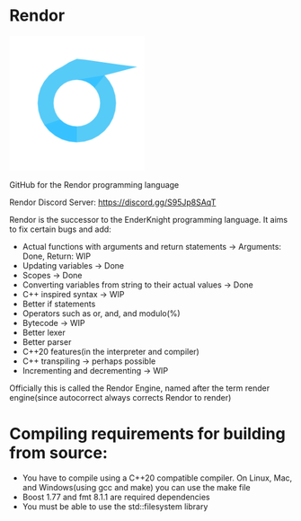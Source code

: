 # Rendor
<img src="RendorLogo.png" width="240" height="240">

GitHub for the Rendor programming language

Rendor Discord Server: https://discord.gg/S95Jp8SAqT

Rendor is the successor to the EnderKnight programming language. It aims to fix certain bugs and add:
* Actual functions with arguments and return statements -> Arguments: Done, Return: WIP
* Updating variables -> Done
* Scopes -> Done
* Converting variables from string to their actual values -> Done
* C++ inspired syntax -> WIP
* Better if statements
* Operators such as or, and, and modulo(%)
* Bytecode -> WIP
* Better lexer
* Better parser
* C++20 features(in the interpreter and compiler)
* C++ transpiling -> perhaps possible
* Incrementing and decrementing -> WIP

Officially this is called the Rendor Engine, named after the term render engine(since autocorrect always corrects Rendor to render)
# Compiling requirements for building from source:
* You have to compile using a C++20 compatible compiler. On Linux, Mac, and Windows(using gcc and make) you can use the make file 
* Boost 1.77 and fmt 8.1.1 are required dependencies 
* You must be able to use the std::filesystem library
